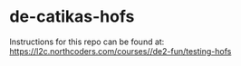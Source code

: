 # de-catikas-hofs

Instructions for this repo can be found at: https://l2c.northcoders.com/courses//de2-fun/testing-hofs
